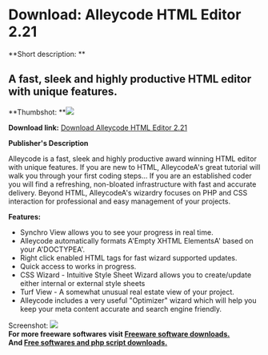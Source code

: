 # Download: Alleycode HTML Editor 2.21

**Short description: **

## A fast, sleek and highly productive HTML editor with unique features.

  
**Thumbshot: **![](http://www.freewarefiles.com/screenshot/alleycodehtmleditor_md.gif)   
  
**Download link:** [Download Alleycode HTML Editor 2.21](http://freesoftwares.boysofts.com/Alleycode-HTML-Editor_program_22481.html)  
  

**Publisher's Description**  
  

Alleycode is a fast, sleek and highly productive award winning HTML editor
with unique features. If you are new to HTML, AlleycodeA's great tutorial will
walk you through your first coding steps... If you are an established coder
you will find a refreshing, non-bloated infrastructure with fast and accurate
delivery. Beyond HTML, AlleycodeA's wizardry focuses on PHP and CSS
interaction for professional and easy management of your projects.

**Features:**

  * Synchro View allows you to see your progress in real time. 
  * Alleycode automatically formats A'Empty XHTML ElementsA' based on your A'DOCTYPEA'. 
  * Right click enabled HTML tags for fast wizard supported updates. 
  * Quick access to works in progress. 
  * CSS Wizard - Intuitive Style Sheet Wizard allows you to create/update either internal or external style sheets 
  * Turf View - A somewhat unusual real estate view of your project. 
  * Alleycode includes a very useful "Optimizer" wizard which will help you keep your meta content accurate and search engine friendly. 

  
  
Screenshot:
![](http://www.freewarefiles.com/screenshot/alleycodehtmleditor.gif)  
**For more freeware softwares visit [Freeware software downloads.](http://freesoftwares.boysofts.com/)**   
**And [Free softwares and php script downloads.](http://www.boysofts.com/)**

